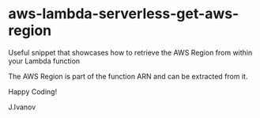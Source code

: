# aws-lambda-serverless-get-aws-region
Useful snippet that showcases how to retrieve the AWS Region from within your Lambda function

The AWS Region is part of the function ARN and can be extracted from it.

Happy Coding!

J.Ivanov
